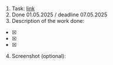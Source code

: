 1. Task: [link](https://github.com/)
2. Done 01.05.2025 / deadline 07.05.2025
3. Description of the work done:
  - [x]
  - [x]
  - [x]
4. Screenshot (optional):